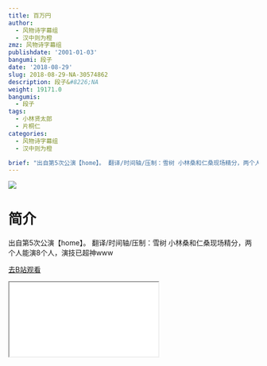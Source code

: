 ```yaml
---
title: 百万円
author:
  - 风物诗字幕组
  - 汉中则为橙
zmz: 风物诗字幕组
publishdate: '2001-01-03'
bangumi: 段子
date: '2018-08-29'
slug: 2018-08-29-NA-30574862
description: 段子&#8226;NA
weight: 19171.0
bangumis:
  - 段子
tags:
  - 小林贤太郎
  - 片桐仁
categories:
  - 风物诗字幕组
  - 汉中则为橙

brief: "出自第5次公演【home】。 翻译/时间轴/压制：雪树 小林桑和仁桑现场精分，两个人能演8个人，演技已超神www"
---
```

![](https://i.imgur.com/I6ciC8P.jpg)
# 简介  
出自第5次公演【home】。
翻译/时间轴/压制：雪树
小林桑和仁桑现场精分，两个人能演8个人，演技已超神www  

[去B站观看](https://www.bilibili.com/video/av30574862/)
<div class ="resp-container"><iframe class="testiframe" src="//player.bilibili.com/player.html?aid=30574862"", scrolling="no", allowfullscreen="true" > </iframe></div> 
